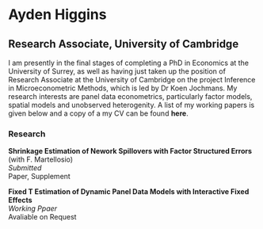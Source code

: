 #  Ayden Higgins
## Research Associate, University of Cambridge
  
I am presently in the final stages of completing a PhD in Economics at the University of
Surrey, as well as having just taken up the position of Research Associate at the University of
Cambridge on the project Inference in Microeconometric Methods, which is led by Dr
Koen Jochmans. My research interests are panel data econometrics, particularly factor models, spatial models and unobserved heterogenity. A list of my working papers is given below and a copy of a my CV can be found <strong>here</strong>. 

### Research

<b> Shrinkage Estimation of Nework Spillovers with Factor Structured Errors </b> (with F. Martellosio) <br> <i> Submitted </i> <br> Paper, Supplement

<b> Fixed T Estimation of Dynamic Panel Data Models with Interactive Fixed Effects </b> <br> <i> Working Ppaer </i> <br> Avaliable on Request


